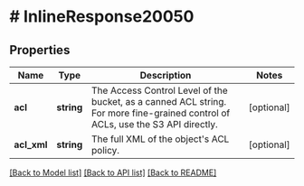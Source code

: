 # # InlineResponse20050

## Properties

Name | Type | Description | Notes
------------ | ------------- | ------------- | -------------
**acl** | **string** | The Access Control Level of the bucket, as a canned ACL string. For more fine-grained control of ACLs, use the S3 API directly. | [optional]
**acl_xml** | **string** | The full XML of the object&#39;s ACL policy. | [optional]

[[Back to Model list]](../../README.md#models) [[Back to API list]](../../README.md#endpoints) [[Back to README]](../../README.md)

